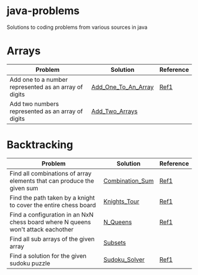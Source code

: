 # java-problems
Solutions to coding problems from various sources in java

# Arrays

| Problem                                                    | Solution                                                 | Reference   |
| ---------------------------------------------------------- |--------------------------------------------------------| -----|
| Add one to a number represented as an array of digits      | [Add_One_To_An_Array](src/array/Add_One_To_An_Array.java) | [Ref1](http://codereview.stackexchange.com/questions/43343/add-one-to-a-number-represented-as-an-array-of-digits) |
| Add two numbers represented as an array of digits      | [Add_Two_Arrays](src/array/Add_Two_Arrays.java) |  |

# Backtracking

| Problem                                                    | Solution                                                 | Reference   |
| ---------------------------------------------------------- |--------------------------------------------------------| -----|
| Find all combinations of array elements that can produce the given sum      | [Combination_Sum](src/backtracking/Combination_Sum.java) | [Ref1](https://discuss.leetcode.com/topic/46161/a-general-approach-to-backtracking-questions-in-java-subsets-permutations-combination-sum-palindrome-partitioning) |
| Find the path taken by a knight to cover the entire chess board      | [Knights_Tour](src/array/Knights_Tour.java) | [Ref1](http://www.geeksforgeeks.org/backtracking-set-1-the-knights-tour-problem/) |
| Find a configuration in an NxN chess board where N queens won't attack eachother       | [N_Queens](src/array/N_Queens.java) | [Ref1](http://www.geeksforgeeks.org/backtracking-set-3-n-queen-problem/) |
| Find all sub arrays of the given array      | [Subsets](src/array/Subsets.java) |  |
| Find a solution for the given sudoku puzzle      | [Sudoku_Solver](src/array/Sudoku_Solver.java) | [Ref1](http://www.geeksforgeeks.org/backtracking-set-7-suduku/) |
